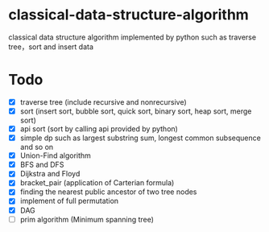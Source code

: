 # classical-data-structure-algorithm
classical data structure algorithm implemented by python such as traverse tree，sort and insert data

# Todo
  - [x] traverse tree (include recursive and nonrecursive)
  - [x] sort (insert sort, bubble sort, quick sort, binary sort, heap sort, merge sort)
  - [x] api sort (sort by calling api provided by python)
  - [x] simple dp such as largest substring sum, longest common subsequence and so on
  - [x] Union-Find algorithm
  - [x] BFS and DFS
  - [x] Dijkstra and Floyd
  - [x] bracket\_pair (application of Carterian formula)
  - [x] finding the nearest public ancestor of two tree nodes
  - [x] implement of full permutation
  - [x] DAG
  - [ ] prim algorithm (Minimum spanning tree)
